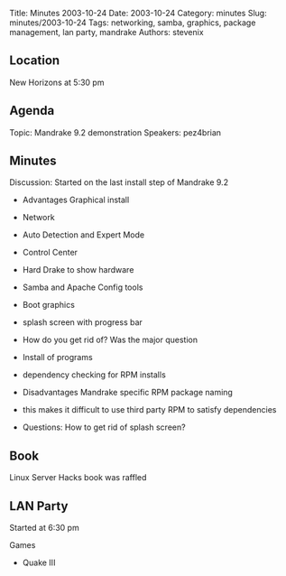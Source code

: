 Title: Minutes 2003-10-24
Date: 2003-10-24
Category: minutes
Slug: minutes/2003-10-24
Tags: networking, samba, graphics, package management, lan party, mandrake
Authors: stevenix

Location
--------

New Horizons at 5:30 pm

Agenda
------

<!-- PELICAN_BEGIN_SUMMARY -->
Topic: Mandrake 9.2 demonstration Speakers: pez4brian
<!-- PELICAN_END_SUMMARY -->

Minutes
-------

Discussion: Started on the last install step of Mandrake 9.2

* Advantages Graphical install
* Network
* Auto Detection and Expert Mode
* Control Center
* Hard Drake to show hardware
* Samba and Apache Config tools
* Boot graphics
* splash screen with progress bar
* How do you get rid of? Was the major question
* Install of programs
* dependency checking for RPM installs

* Disadvantages Mandrake specific RPM package naming
* this makes it difficult to use third party RPM to satisfy dependencies
* Questions: How to get rid of splash screen?

Book
----

Linux Server Hacks book was raffled

LAN Party
---------

Started at 6:30 pm

Games

* Quake III

